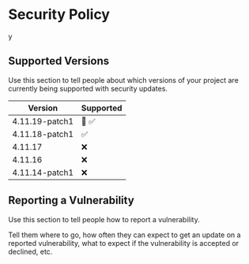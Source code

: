 # Security Policy

y

## Supported Versions

Use this section to tell people about which versions of your project are
currently being supported with security updates.

| Version | Supported          |
| ------- | ------------------ |
| 4.11.19-patch1   | 🤸 ✅|
| 4.11.18-patch1   | :white_check_mark: |
| 4.11.17   | :x:                |
| 4.11.16   | :x: |
| 4.11.14-patch1   | :x:                |

## Reporting a Vulnerability

Use this section to tell people how to report a vulnerability.

Tell them where to go, how often they can expect to get an update on a
reported vulnerability, what to expect if the vulnerability is accepted or
declined, etc.
